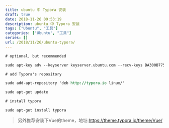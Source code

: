 ```yaml
---
title: ubuntu 中 Typora 安装
draft: true
date: 2018-11-26 09:53:19
description: ubuntu 中 Typora 安装
tags: ["Ubuntu", "工具"]
categories: ["Ubuntu", "工具"]
series: []
url: /2018/11/26/ubuntu-typora/
---
```


```reStructuredText
# optional, but recommended

sudo apt-key adv --keyserver keyserver.ubuntu.com --recv-keys BA300B7755AFCFAE

# add Typora's repository

sudo add-apt-repository 'deb http://typora.io linux/'

sudo apt-get update

# install typora

sudo apt-get install typora
```

>   另外推荐安装下Vue的theme，地址:https://theme.typora.io/theme/Vue/

